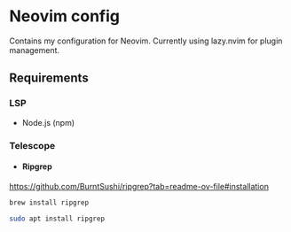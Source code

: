 # Neovim config

Contains my configuration for Neovim. Currently using lazy.nvim for plugin management.

## Requirements

### LSP

- Node.js (npm) 

### Telescope

- #### Ripgrep

https://github.com/BurntSushi/ripgrep?tab=readme-ov-file#installation

```bash
brew install ripgrep
```

```bash
sudo apt install ripgrep
```
